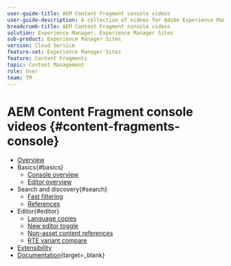 ```yaml
---
user-guide-title: AEM Content Fragment console videos
user-guide-description: A collection of videos for Adobe Experience Manager Content Fragment console.
breadcrumb-title: AEM Content Fragment console videos
solution: Experience Manager, Experience Manager Sites
sub-product: Experience Manager Sites
version: Cloud Service
feature-set: Experience Manager Sites
feature: Content Fragments
topic: Content Management
role: User
team: TM
---
```


# AEM Content Fragment console videos {#content-fragments-console}

+ [Overview](overview.md)
+ Basics{#basics} 
  + [Console overview](./basics/content-fragments-console.md)
  + [Editor overview](./basics/content-fragment-editor.md)
+ Search and discovery{#search}
  + [Fast filtering](search/fast-filtering.md)
  + [References](search/references.md)
+ Editor{#editor}
  + [Language copies](editor/language-copies.md)
  + [New editor toggle](editor/new-editor-toggle.md)
  + [Non-asset content references](editor/non-asset-content-references.md)
  + [RTE variant compare](editor/rte-variant-compare.md)
+ [Extensibility](https://experienceleague.adobe.com/docs/experience-manager-learn/cloud-service/developing/extensibility/content-fragments/overview.html)  
+ [Documentation](https://experienceleague.adobe.com/docs/experience-manager-cloud-service/content/sites/administering/content-fragments/content-fragments-console.html){target=_blank}

